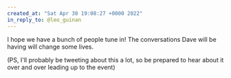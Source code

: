 ```yaml
---
created_at: "Sat Apr 30 19:08:27 +0000 2022"
in_reply_to: @leo_guinan
---
```


I hope we have a bunch of people tune in! The conversations Dave will be having will change some lives.

(PS, I'll probably be tweeting about this a lot, so be prepared to hear about it over and over leading up to the event)